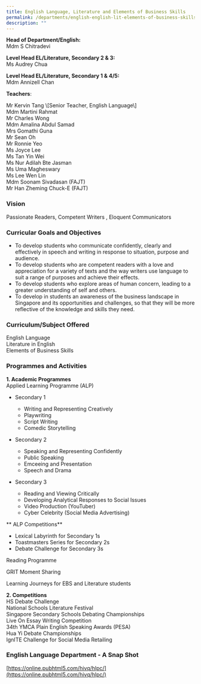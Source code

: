 ```yaml
---
title: English Language, Literature and Elements of Business Skills
permalink: /departments/english-english-lit-elements-of-business-skills/
description: ""
---
```

**Head of Department/English:**    
Mdm S Chitradevi
  

**Level Head EL/Literature, Secondary 2 & 3:**   
Ms Audrey Chua
  

**Level Head EL/Literature, Secondary 1 & 4/5:**     
Mdm Annizell Chan
  

**Teachers**:   
<div>Mr Kervin Tang \[Senior Teacher, English Language\]</div>  
<div>Mdm Martini Rahmat</div>  
<div>Mr Charles Wong</div>  
<div>Mdm Amalina Abdul Samad</div>  
<div>Mrs Gomathi Guna</div>  
<div>Mr Sean Oh</div>  
<div>Mr Ronnie Yeo</div>  
<div>Ms Joyce Lee</div>  
<div>Ms Tan Yin Wei</div>  
<div>Ms Nur Adilah Bte Jasman</div>  
<div>Ms Uma Magheswary</div>  
<div>Ms Lee Wen Lin</div>  
<div>Mdm Soonam Sivadasan (FAJT)</div>  
<div>Mr Han Zheming Chuck-E (FAJT)</div>
  

### Vision

Passionate Readers, Competent Writers , Eloquent Communicators  

### Curricular Goals and Objectives

* To develop students who communicate confidently, clearly and effectively in speech and writing in response to situation, purpose and audience.
* To develop students who are competent readers with a love and appreciation for a variety of texts and the way writers use language to suit a range of purposes and achieve their effects.
* To develop students who explore areas of human concern, leading to a greater understanding of self and others.
*	To develop in students an awareness of the business landscape in Singapore and its opportunities and challenges, so that they will be more reflective of the knowledge and skills they need.


  

### Curriculum/Subject Offered
English Language   
Literature in English   
Elements of Business Skills

### Programmes and Activities

**1\. Academic Programmes**  
Applied Learning Programme (ALP)
* Secondary 1
	*	Writing and Representing Creatively
	*	Playwriting
	*	Script Writing
	*	Comedic Storytelling

* Secondary 2
	* Speaking and Representing Confidently
	* Public Speaking
	* Emceeing and Presentation
	* Speech and Drama


* Secondary 3
	* Reading and Viewing Critically
	* Developing Analytical Responses to Social Issues
	* Video Production (YouTuber)
	* Cyber Celebrity (Social Media Advertising)

** ALP Competitions**
* Lexical Labyrinth for Secondary 1s
* Toastmasters Series for Secondary 2s
* Debate Challenge for Secondary 3s


Reading Programme  

GRIT Moment Sharing  

Learning Journeys for EBS and Literature students  

  

**2\. Competitions**   
HS Debate Challenge  
National Schools Literature Festival   
Singapore Secondary Schools Debating Championships   
Live On Essay Writing Competition  
34th YMCA Plain English Speaking Awards (PESA)   
Hua Yi Debate Championships  
IgnITE Challenge for Social Media Retailing   

  

### English Language Department - A Snap Shot



[https://online.pubhtml5.com/hivq/hlpc/](https://online.pubhtml5.com/hivq/hlpc/)
